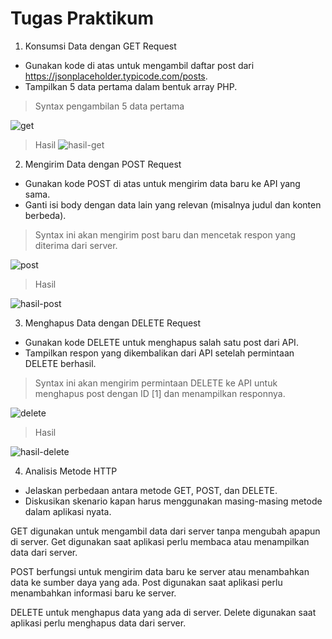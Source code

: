 # Tugas Praktikum
1. Konsumsi Data dengan GET Request
- Gunakan kode di atas untuk mengambil daftar post dari https://jsonplaceholder.typicode.com/posts.
- Tampilkan 5 data pertama dalam bentuk array PHP.
> Syntax pengambilan 5 data pertama
>
![get](https://github.com/user-attachments/assets/50a2f557-a5cc-4e69-a6a0-7bb6e402c4fb)
> Hasil
![hasil-get](https://github.com/user-attachments/assets/a6e94453-3eea-4e25-85b5-426a6679278b)

2. Mengirim Data dengan POST Request
- Gunakan kode POST di atas untuk mengirim data baru ke API yang sama.
- Ganti isi body dengan data lain yang relevan (misalnya judul dan konten berbeda).
> Syntax ini akan mengirim post baru dan mencetak respon yang diterima dari server.
> 
![post](https://github.com/user-attachments/assets/9565610b-d6dc-48d3-8dbb-d35f0959a9f7)
> Hasil
> 
![hasil-post](https://github.com/user-attachments/assets/6c0c0a73-56a4-4e82-a7f2-6f800cdeb89d)

3. Menghapus Data dengan DELETE Request
- Gunakan kode DELETE untuk menghapus salah satu post dari API.
- Tampilkan respon yang dikembalikan dari API setelah permintaan DELETE berhasil.
> Syntax ini akan mengirim permintaan DELETE ke API untuk menghapus post dengan ID [1] dan menampilkan responnya.
> 
![delete](https://github.com/user-attachments/assets/a3fbfb19-51af-459a-bbaa-6123eb116b68)
> Hasil
>
![hasil-delete](https://github.com/user-attachments/assets/3c344adc-c8ec-43b6-9495-9e671372aed2)

4. Analisis Metode HTTP
- Jelaskan perbedaan antara metode GET, POST, dan DELETE.
- Diskusikan skenario kapan harus menggunakan masing-masing metode dalam aplikasi nyata.

GET digunakan untuk mengambil data dari server tanpa mengubah apapun di server.
Get digunakan saat aplikasi perlu membaca atau menampilkan data dari server.

POST berfungsi untuk mengirim data baru ke server atau menambahkan data ke sumber daya yang ada.
Post digunakan saat aplikasi perlu menambahkan informasi baru ke server.

DELETE untuk menghapus data yang ada di server.
Delete digunakan saat aplikasi perlu menghapus data dari server.



